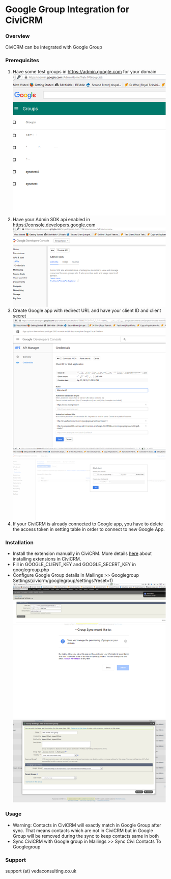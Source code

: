 # Google Group Integration for CiviCRM  #

### Overview ###

CiviCRM can be integrated with Google Group

### Prerequisites ###
1. Have some test groups in https://admin.google.com for your domain
![Screenshot of googlegroup groups](images/Groups_page_hidden.png)
2. Have your Admin SDK api enabled in https://console.developers.google.com 
![Screenshot of googlegroup admin sdk](images/5.png)
3. Create Google app with redirect URL and have your client ID and client secret
![Screenshot of googlegroup redirect url](images/developer_console.png)
![Screenshot of googlegroup oauth](images/1_hidden.png)
4. If your CiviCRM is already connected to Google app, you have to delete the access token in setting table in order to connect to new Google App.

### Installation ###

* Install the extension manually in CiviCRM. More details [here](http://wiki.civicrm.org/confluence/display/CRMDOC/Extensions#Extensions-Installinganewextension) about installing extensions in CiviCRM.
* Fill in GOOGLE_CLIENT_KEY and GOOGLE_SECERT_KEY in googlegroup.php
* Configure Google Group details in Mailings >> Googlegroup Settings(civicrm/googlegroup/settings?reset=1)
![Screenshot of civicrm setting](images/civi_google_group_setting.png)
![Screenshot of civicrm google connect](images/3.png)
![Screenshot of civicrm group setting](images/group_setting.png)
### Usage ###
* Warning: Contacts in CiviCRM will exactly match in Google Group after sync. That means contacts which are not in CiviCRM but in Google Group will be removed during the sync to keep contacts same in both
* Sync CiviCRM with Google group in Mailings >> Sync Civi Contacts To Googlegroup

### Support ###

support (at) vedaconsulting.co.uk


